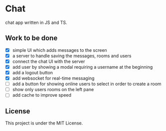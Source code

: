 # Chat

chat app written in JS and TS.

## Work to be done

- [x] simple UI which adds messages to the screen
- [x] a server to handle saving the messages, rooms and users
- [x] connect the chat UI with the server
- [x] add user by showing a modal requiring a username at the beginning
- [x] add a logout button
- [x] add websocket for real-time messaging
- [ ] add a button for showing online users to select in order to create a room
- [ ] show only users rooms on the left pane
- [ ] add cache to improve speed

## License

This project is under the MIT License.
